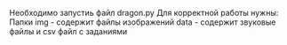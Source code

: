 Необходимо запустиь файл dragon.py
Для корректной работы  нужны:
Папки
img - содержит файлы изображений
data - содержит звуковые файлы и csv файл с заданиями
